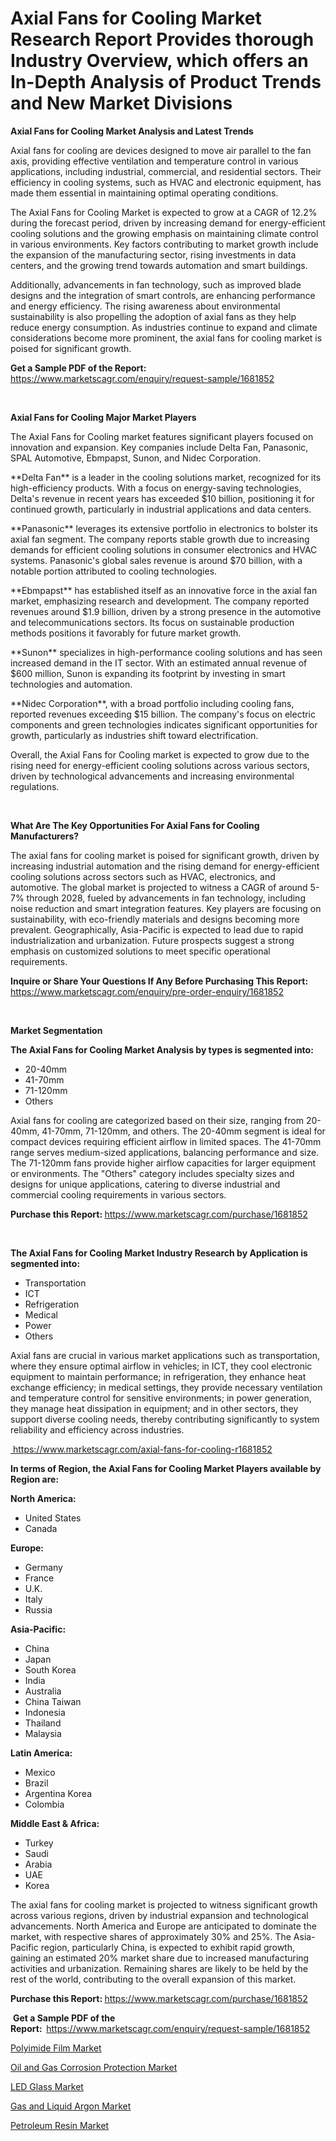 <p><h1>Axial Fans for Cooling Market Research Report Provides thorough Industry Overview, which offers an In-Depth Analysis of Product Trends and New Market Divisions</h1></p><p><strong>Axial Fans for Cooling Market Analysis and Latest Trends</strong></p>
<p><p>Axial fans for cooling are devices designed to move air parallel to the fan axis, providing effective ventilation and temperature control in various applications, including industrial, commercial, and residential sectors. Their efficiency in cooling systems, such as HVAC and electronic equipment, has made them essential in maintaining optimal operating conditions.</p><p>The Axial Fans for Cooling Market is expected to grow at a CAGR of 12.2% during the forecast period, driven by increasing demand for energy-efficient cooling solutions and the growing emphasis on maintaining climate control in various environments. Key factors contributing to market growth include the expansion of the manufacturing sector, rising investments in data centers, and the growing trend towards automation and smart buildings. </p><p>Additionally, advancements in fan technology, such as improved blade designs and the integration of smart controls, are enhancing performance and energy efficiency. The rising awareness about environmental sustainability is also propelling the adoption of axial fans as they help reduce energy consumption. As industries continue to expand and climate considerations become more prominent, the axial fans for cooling market is poised for significant growth.</p></p>
<p><strong>Get a Sample PDF of the Report:&nbsp;</strong> <a href="https://www.marketscagr.com/enquiry/request-sample/1681852?utm_campaign=1832&utm_medium=2&utm_source=Github&utm_content=ia&utm_term=11122024&utm_id=axial-fans-for-cooling">https://www.marketscagr.com/enquiry/request-sample/1681852</a></p>
<p>&nbsp;</p>
<p><strong>Axial Fans for Cooling Major Market Players</strong></p>
<p><p>The Axial Fans for Cooling market features significant players focused on innovation and expansion. Key companies include Delta Fan, Panasonic, SPAL Automotive, Ebmpapst, Sunon, and Nidec Corporation. </p><p>**Delta Fan** is a leader in the cooling solutions market, recognized for its high-efficiency products. With a focus on energy-saving technologies, Delta's revenue in recent years has exceeded $10 billion, positioning it for continued growth, particularly in industrial applications and data centers.</p><p>**Panasonic** leverages its extensive portfolio in electronics to bolster its axial fan segment. The company reports stable growth due to increasing demands for efficient cooling solutions in consumer electronics and HVAC systems. Panasonic's global sales revenue is around $70 billion, with a notable portion attributed to cooling technologies.</p><p>**Ebmpapst** has established itself as an innovative force in the axial fan market, emphasizing research and development. The company reported revenues around $1.9 billion, driven by a strong presence in the automotive and telecommunications sectors. Its focus on sustainable production methods positions it favorably for future market growth.</p><p>**Sunon** specializes in high-performance cooling solutions and has seen increased demand in the IT sector. With an estimated annual revenue of $600 million, Sunon is expanding its footprint by investing in smart technologies and automation.</p><p>**Nidec Corporation**, with a broad portfolio including cooling fans, reported revenues exceeding $15 billion. The company's focus on electric components and green technologies indicates significant opportunities for growth, particularly as industries shift toward electrification.</p><p>Overall, the Axial Fans for Cooling market is expected to grow due to the rising need for energy-efficient cooling solutions across various sectors, driven by technological advancements and increasing environmental regulations.</p></p>
<p>&nbsp;</p>
<p><strong>What Are The Key Opportunities For Axial Fans for Cooling Manufacturers?</strong></p>
<p><p>The axial fans for cooling market is poised for significant growth, driven by increasing industrial automation and the rising demand for energy-efficient cooling solutions across sectors such as HVAC, electronics, and automotive. The global market is projected to witness a CAGR of around 5-7% through 2028, fueled by advancements in fan technology, including noise reduction and smart integration features. Key players are focusing on sustainability, with eco-friendly materials and designs becoming more prevalent. Geographically, Asia-Pacific is expected to lead due to rapid industrialization and urbanization. Future prospects suggest a strong emphasis on customized solutions to meet specific operational requirements.</p></p>
<p><strong>Inquire or Share Your Questions If Any Before Purchasing This Report:</strong> <a href="https://www.marketscagr.com/enquiry/pre-order-enquiry/1681852?utm_campaign=1832&utm_medium=2&utm_source=Github&utm_content=ia&utm_term=11122024&utm_id=axial-fans-for-cooling">https://www.marketscagr.com/enquiry/pre-order-enquiry/1681852</a></p>
<p>&nbsp;</p>
<p><strong>Market Segmentation</strong></p>
<p><strong>The Axial Fans for Cooling Market Analysis by types is segmented into:</strong></p>
<p><ul><li>20-40mm</li><li>41-70mm</li><li>71-120mm</li><li>Others</li></ul></p>
<p><p>Axial fans for cooling are categorized based on their size, ranging from 20-40mm, 41-70mm, 71-120mm, and others. The 20-40mm segment is ideal for compact devices requiring efficient airflow in limited spaces. The 41-70mm range serves medium-sized applications, balancing performance and size. The 71-120mm fans provide higher airflow capacities for larger equipment or environments. The "Others" category includes specialty sizes and designs for unique applications, catering to diverse industrial and commercial cooling requirements in various sectors.</p></p>
<p><strong>Purchase this Report:&nbsp;</strong><a href="https://www.marketscagr.com/purchase/1681852?utm_campaign=1832&utm_medium=2&utm_source=Github&utm_content=ia&utm_term=11122024&utm_id=axial-fans-for-cooling">https://www.marketscagr.com/purchase/1681852</a></p>
<p>&nbsp;</p>
<p><strong>The Axial Fans for Cooling Market Industry Research by Application is segmented into:</strong></p>
<p><ul><li>Transportation</li><li>ICT</li><li>Refrigeration</li><li>Medical</li><li>Power</li><li>Others</li></ul></p>
<p><p>Axial fans are crucial in various market applications such as transportation, where they ensure optimal airflow in vehicles; in ICT, they cool electronic equipment to maintain performance; in refrigeration, they enhance heat exchange efficiency; in medical settings, they provide necessary ventilation and temperature control for sensitive environments; in power generation, they manage heat dissipation in equipment; and in other sectors, they support diverse cooling needs, thereby contributing significantly to system reliability and efficiency across industries.</p></p>
<p><a href="https://www.marketscagr.com/axial-fans-for-cooling-r1681852?utm_campaign=1832&utm_medium=2&utm_source=Github&utm_content=ia&utm_term=11122024&utm_id=axial-fans-for-cooling">&nbsp;https://www.marketscagr.com/axial-fans-for-cooling-r1681852</a></p>
<p><strong>In terms of Region, the Axial Fans for Cooling Market Players available by Region are:</strong></p>
<p>
    <p> <strong> North America: </strong>
        <ul>
            <li>United States</li>
            <li>Canada</li>
        </ul>
        </p> 
    <p> <strong> Europe: </strong>
        <ul>
            <li>Germany</li>
            <li>France</li>
            <li>U.K.</li>
            <li>Italy</li>
            <li>Russia</li>
        </ul>
        </p> 
    <p> <strong> Asia-Pacific: </strong>
        <ul>
            <li>China</li>
            <li>Japan</li>
            <li>South Korea</li>
            <li>India</li>
            <li>Australia</li>
            <li>China Taiwan</li>
            <li>Indonesia</li>
            <li>Thailand</li>
            <li>Malaysia</li>
        </ul>
        </p> 
    <p> <strong> Latin America: </strong>
        <ul>
            <li>Mexico</li>
            <li>Brazil</li>
            <li>Argentina Korea</li>
            <li>Colombia</li>
        </ul>
        </p> 
    <p> <strong> Middle East & Africa: </strong>
        <ul>
            <li>Turkey</li>
            <li>Saudi</li>
            <li>Arabia</li>
            <li>UAE</li>
            <li>Korea</li>
        </ul>
    </p>
    </p>
<p><p>The axial fans for cooling market is projected to witness significant growth across various regions, driven by industrial expansion and technological advancements. North America and Europe are anticipated to dominate the market, with respective shares of approximately 30% and 25%. The Asia-Pacific region, particularly China, is expected to exhibit rapid growth, gaining an estimated 20% market share due to increased manufacturing activities and urbanization. Remaining shares are likely to be held by the rest of the world, contributing to the overall expansion of this market.</p></p>
<p><strong>Purchase this Report: </strong><a href="https://www.marketscagr.com/purchase/1681852?utm_campaign=1832&utm_medium=2&utm_source=Github&utm_content=ia&utm_term=11122024&utm_id=axial-fans-for-cooling">https://www.marketscagr.com/purchase/1681852</a></p>
<p>&nbsp;<strong>Get a Sample PDF of the Report:&nbsp;&nbsp;</strong><a href="https://www.marketscagr.com/enquiry/request-sample/1681852?utm_campaign=1832&utm_medium=2&utm_source=Github&utm_content=ia&utm_term=11122024&utm_id=axial-fans-for-cooling">https://www.marketscagr.com/enquiry/request-sample/1681852</a></p>
<p><strong></strong></p>
<p><p><a href="https://www.linkedin.com/pulse/p-factrackr-ho6he?utm_campaign=1832&utm_medium=2&utm_source=Github&utm_content=ia&utm_term=11122024&utm_id=axial-fans-for-cooling">Polyimide Film Market</a></p><p><a href="https://www.linkedin.com/pulse/late-mark-research-ceirf?utm_campaign=1832&utm_medium=2&utm_source=Github&utm_content=ia&utm_term=11122024&utm_id=axial-fans-for-cooling">Oil and Gas Corrosion Protection Market</a></p><p><a href="https://www.linkedin.com/pulse/global-led-glass-market-size-share-projected-58-cagr-growth-e8egc?utm_campaign=1832&utm_medium=2&utm_source=Github&utm_content=ia&utm_term=11122024&utm_id=axial-fans-for-cooling">LED Glass Market</a></p><p><a href="https://www.linkedin.com/pulse/growth-revenue-insights-gas-liquid-argon-market-projected-94-r72rc?utm_campaign=1832&utm_medium=2&utm_source=Github&utm_content=ia&utm_term=11122024&utm_id=axial-fans-for-cooling">Gas and Liquid Argon Market</a></p><p><a href="https://www.linkedin.com/pulse/p-factrackr-ho6he?utm_campaign=1832&utm_medium=2&utm_source=Github&utm_content=ia&utm_term=11122024&utm_id=axial-fans-for-cooling">Petroleum Resin Market</a></p></p>